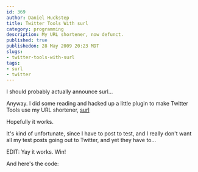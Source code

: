 ```yaml
--- 
id: 369
author: Daniel Huckstep
title: Twitter Tools With surl
category: programming
description: My URL shortener, now defunct.
published: true
publishedon: 28 May 2009 20:23 MDT
slugs: 
- twitter-tools-with-surl
tags: 
- surl
- twitter
---
```

I should probably actually announce surl…

Anyway. I did some reading and hacked up a little plugin to make Twitter
Tools use my URL shortener, [surl](http://s.darkhax.com)

Hopefully it works.

It's kind of unfortunate, since I have to post to test, and I really
don't want all my test posts going out to Twitter, and yet they have to…

EDIT: Yay it works. Win!

And here's the code:

<script type="text/javascript" src="http://gist.github.com/177761.js?file=surl.php">
</script>
